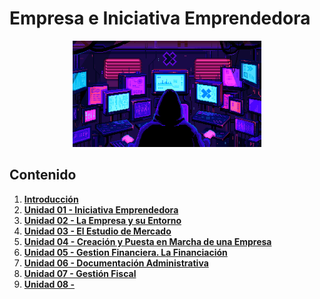 # Empresa e Iniciativa Emprendedora

<div align=center>
<img src="../extras/hacker.gif" alt="me" width="60%">
</div>

## Contenido
1. [__Introducción__](./introducción/README.md)
2. [__Unidad 01 - Iniciativa Emprendedora__](./unidad%2001/README.md)
3. [__Unidad 02 - La Empresa y su Entorno__](./unidad%2002/README.md)
4. [__Unidad 03 - El Estudio de Mercado__](./unidad%2003/README.md)
5. [__Unidad 04 - Creación y Puesta en Marcha de una Empresa__](./unidad%2004/README.md)
6. [__Unidad 05 - Gestion Financiera. La Financiación__](./unidad%2005/README.md)
7. [__Unidad 06 - Documentación Administrativa__](./unidad%2006/README.md)
8. [__Unidad 07 - Gestión Fiscal__](./unidad%2007/README.md)
9. [__Unidad 08 -__](./unidad%2008/README.md)